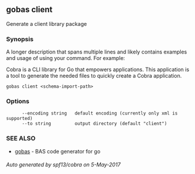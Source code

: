 ---
---
## gobas client

Generate a client library package

### Synopsis


A longer description that spans multiple lines and likely contains examples
and usage of using your command. For example:

Cobra is a CLI library for Go that empowers applications.
This application is a tool to generate the needed files
to quickly create a Cobra application.

```
gobas client <schema-import-path>
```

### Options

```
      --encoding string   default encoding (currently only xml is supported)
      --to string         output directory (default "client")
```

### SEE ALSO
* [gobas](gobas.md)	 - BAS code generator for go

###### Auto generated by spf13/cobra on 5-May-2017
